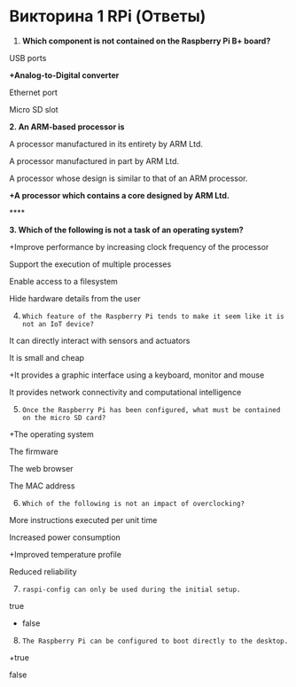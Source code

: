 # Викторина 1 RPi \(Ответы\)

1. **Which component is not contained on the Raspberry Pi B+ board?**

USB ports

**+Analog-to-Digital converter**

Ethernet port

Micro SD slot



**2. An ARM-based processor is**

A processor manufactured in its entirety by ARM Ltd.

A processor manufactured in part by ARM Ltd.

A processor whose design is similar to that of an ARM processor.

**+A processor which contains a core designed by ARM Ltd.**

\*\*\*\*

**3.     Which of the following is not a task of an operating system?**

+Improve performance by increasing clock frequency of the processor

Support the execution of multiple processes

Enable access to a filesystem

Hide hardware details from the user

4.     Which feature of the Raspberry Pi tends to make it seem like it is not an IoT device?

It can directly interact with sensors and actuators

It is small and cheap

+It provides a graphic interface using a keyboard, monitor and mouse

It provides network connectivity and computational intelligence

5.     Once the Raspberry Pi has been configured, what must be contained on the micro SD card?

+The operating system

The firmware

The web browser

The MAC address

6.     Which of the following is not an impact of overclocking?

More instructions executed per unit time

Increased power consumption

+Improved temperature profile

Reduced reliability

7.     raspi-config can only be used during the initial setup.

true

+ false

8.     The Raspberry Pi can be configured to boot directly to the desktop.

+true

false

